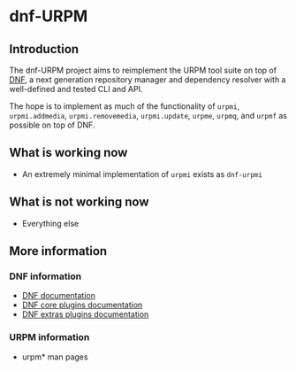 # dnf-URPM

## Introduction
The dnf-URPM project aims to reimplement the URPM tool suite on top of 
[DNF](http://dnf.baseurl.org/), a next generation repository manager 
and dependency resolver with a well-defined and tested CLI and API.

The hope is to implement as much of the functionality of `urpmi`, 
`urpmi.addmedia`, `urpmi.removemedia`, `urpmi.update`, 
`urpme`, `urpmq`, and `urpmf` as possible on top of DNF.

## What is working now

* An extremely minimal implementation of `urpmi` exists as `dnf-urpmi`

## What is not working now

* Everything else

## More information

### DNF information

* [DNF documentation](http://dnf.readthedocs.org/en/latest/)
* [DNF core plugins documentation](http://dnf-plugins-core.readthedocs.org/en/latest/)
* [DNF extras plugins documentation](http://dnf-plugins-extras.readthedocs.org/en/latest/)

### URPM information

* urpm* man pages